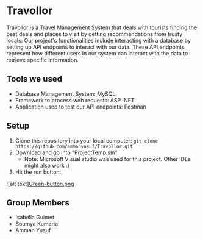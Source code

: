 # Travollor

Travollor is a Travel Management System that deals with tourists finding the best deals and places to visit by getting recommendations from trusty locals. Our project's functionalities include interacting with a database by setting up API endpoints to interact with our data. These API endpoints represent how different users in our system can interact with the data to retrieve specific information. 

## Tools we used
* Database Management System: MySQL
* Framework to process web requests: ASP .NET 
* Application used to test our API endpoints: Postman

## Setup
1. Clone this repository into your local computer: `git clone https://github.com/ammanyusuf/Travollor.git`
2. Download and go into "ProjectTemp.sln"
    * Note: Microsoft Visual studio was used for this project. Other IDEs might also work :)
3. Hit the run button:

![alt text][Green-button.png](https://postimg.cc/Z9xJC58V)


## Group Members
* Isabella Guimet
* Soumya Kumaria
* Amman Yusuf
